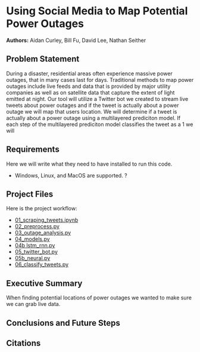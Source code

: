 # Using Social Media to Map Potential Power Outages

**Authors:** Aidan Curley, Bill Fu, David Lee, Nathan Seither

## Problem Statement  

During a disaster, residential areas often experience massive power outages, that in many cases last for days. Traditional methods to map power outages include live feeds and data that is provided by major utility companies as well as on satellite data that capture the extent of light emitted at night. Our tool will utilize a Twitter bot we created to stream live tweets about power outages and if the tweet is actually about a power outage we will map that users location. We will determine if a tweet is actually about a power outage using a multilayered prediciton model. If each step of the multilayered prediciton model classifies the tweet as a 1 we will 

## Requirements
Here we will write what they need to have installed to run this code.

- Windows, Linux, and MacOS are supported. ?

## Project Files
Here is the project workflow:  

- [01_scraping_tweets.ipynb](https://git.generalassemb.ly/insigh1/Submissions/blob/master/ProjectsDL/project_5-master/new_code/01_scraping_tweets_5.ipynb)     
- [02_preprocess.py](https://git.generalassemb.ly/insigh1/Submissions/blob/master/ProjectsDL/project_5-master/new_code/02_preprocess.py)      
- [03_outage_analysis.py](https://git.generalassemb.ly/insigh1/Submissions/blob/master/ProjectsDL/project_5-master/new_code/03_outage_analysis.py)  
- [04_models.py](https://git.generalassemb.ly/insigh1/Submissions/blob/master/ProjectsDL/project_5-master/new_code/04_models.py)  
- [04b lstm_rnn.py](https://git.generalassemb.ly/insigh1/Submissions/blob/master/ProjectsDL/project_5-master/new_code/04b_lstm_rnn.ipynb)  
- [05_twitter_bot.py](https://git.generalassemb.ly/insigh1/Submissions/blob/master/ProjectsDL/project_5-master/new_code/05_twitter_bot.py)     
- [05b_neural.py](https://git.generalassemb.ly/insigh1/Submissions/blob/master/ProjectsDL/project_5-master/new_code/05b_neural.py)  
- [06_classify_tweets.py](https://git.generalassemb.ly/insigh1/Submissions/blob/master/ProjectsDL/project_5-master/new_code/06_classify_tweets.py)      


## Executive Summary

When finding potential locations of power outages we wanted to make sure we can grab live data. 


## Conclusions and Future Steps



## Citations




